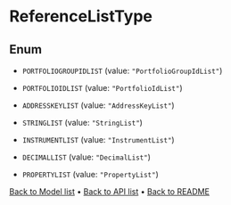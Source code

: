 

# ReferenceListType

## Enum


* `PORTFOLIOGROUPIDLIST` (value: `"PortfolioGroupIdList"`)

* `PORTFOLIOIDLIST` (value: `"PortfolioIdList"`)

* `ADDRESSKEYLIST` (value: `"AddressKeyList"`)

* `STRINGLIST` (value: `"StringList"`)

* `INSTRUMENTLIST` (value: `"InstrumentList"`)

* `DECIMALLIST` (value: `"DecimalList"`)

* `PROPERTYLIST` (value: `"PropertyList"`)



[Back to Model list](../README.md#documentation-for-models) &#8226; [Back to API list](../README.md#documentation-for-api-endpoints) &#8226; [Back to README](../README.md)


